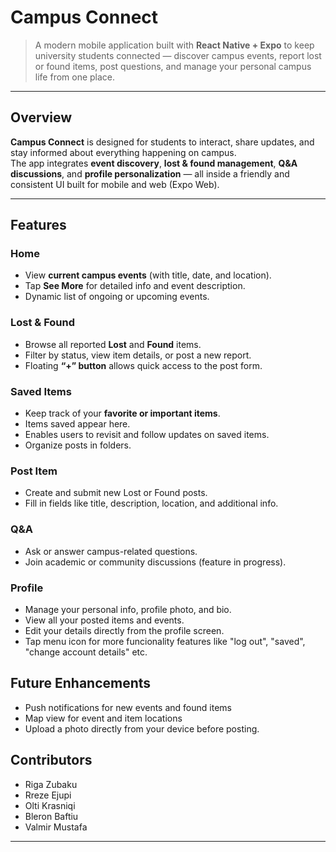 # Campus Connect

> A modern mobile application built with **React Native + Expo** to keep university students connected — discover campus events, report lost or found items, post questions, and manage your personal campus life from one place.

---

## Overview

**Campus Connect** is designed for students to interact, share updates, and stay informed about everything happening on campus.  
The app integrates **event discovery**, **lost & found management**, **Q&A discussions**, and **profile personalization** — all inside a friendly and consistent UI built for mobile and web (Expo Web).

---

## Features

### Home
- View **current campus events** (with title, date, and location).  
- Tap **See More** for detailed info and event description.  
- Dynamic list of ongoing or upcoming events.

### Lost & Found
- Browse all reported **Lost** and **Found** items.  
- Filter by status, view item details, or post a new report.  
- Floating **“+” button** allows quick access to the post form.

### Saved Items
- Keep track of your **favorite or important items**.  
- Items saved appear here.  
- Enables users to revisit and follow updates on saved items.  
- Organize posts in folders.

### Post Item
- Create and submit new Lost or Found posts.  
- Fill in fields like title, description, location, and additional info.  

### Q&A
- Ask or answer campus-related questions.  
- Join academic or community discussions (feature in progress).

### Profile
- Manage your personal info, profile photo, and bio.  
- View all your posted items and events.  
- Edit your details directly from the profile screen.
- Tap menu icon for more funcionality features like "log out", "saved", "change account details" etc.

## Future Enhancements

- Push notifications for new events and found items  
- Map view for event and item locations  
- Upload a photo directly from your device before posting.

## Contributors

- Riga Zubaku
- Rreze Ejupi
- Olti Krasniqi
- Bleron Baftiu
- Valmir Mustafa
---